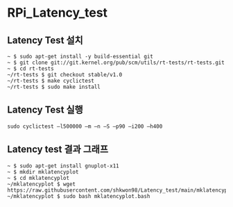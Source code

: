 # RPi_Latency_test

## Latency Test 설치

    ~ $ sudo apt-get install -y build-essential git
    ~ $ git clone git://git.kernel.org/pub/scm/utils/rt-tests/rt-tests.git
    ~ $ cd rt-tests
    ~/rt-tests $ git checkout stable/v1.0
    ~/rt-tests $ make cyclictest
    ~/rt-tests $ sudo make install
    
## Latency Test 실행

    sudo cyclictest –l500000 –m –n –S –p90 –i200 –h400
    
## Latency test 결과 그래프
    
    ~ $ sudo apt-get install gnuplot-x11
    ~ $ mkdir mklatencyplot
    ~ $ cd mklatencyplot
    ~/mklatencyplot $ wget https://raw.githubusercontent.com/shkwon98/Latency_test/main/mklatencyplot.bash
    ~/mklatencyplot $ sudo bash mklatencyplot.bash
